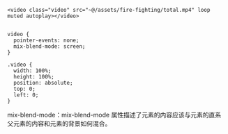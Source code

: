 ```
<video class="video" src="~@/assets/fire-fighting/total.mp4" loop muted autoplay></video>


video {
  pointer-events: none;
  mix-blend-mode: screen;
}

.video {
  width: 100%;
  height: 100%;
  position: absolute;
  top: 0;
  left: 0;
}
```
mix-blend-mode：mix-blend-mode 属性描述了元素的内容应该与元素的直系父元素的内容和元素的背景如何混合。

